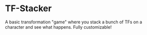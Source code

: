 # TF-Stacker
 A basic transformation "game" where you stack a bunch of TFs on a character and see what happens. Fully customizable!

